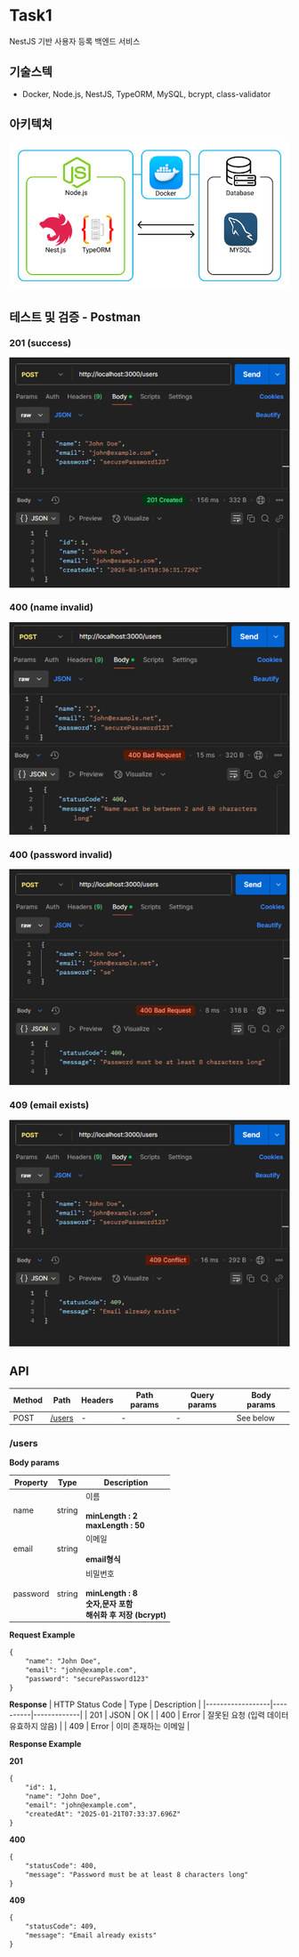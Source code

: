 # Task1

NestJS 기반 사용자 등록 백엔드 서비스

## 기술스텍
- Docker, Node.js, NestJS, TypeORM, MySQL, bcrypt, class-validator 

## 아키텍쳐

![아키텍쳐](./assets/1.png)

## 테스트 및 검증 - Postman

### 201 (success)
![201](./assets/201.png)

### 400 (name invalid)
![400](./assets/400_name.png)

### 400 (password invalid)
![400](./assets/400_pass.png)

### 409 (email exists)
![409](./assets/409.png)

## API

| Method | Path                                      | Headers | Path params | Query params | Body params |
|--------|-------------------------------------------|---------|-------------|--------------|-------------|
| POST   | [/users](#/users)                    | -       | -           | -            | See below   |

### /users 

**Body params**

|  Property  |   Type   | Description |
|------------|----------|-------------|
| name       | string   | 이름  <br/><br/> **minLength : 2** <br/> **maxLength : 50** |
| email      | string   | 이메일 <br/><br/> **email형식** |
| password   | string   | 비밀번호  <br/><br/> **minLength : 8** <br/> **숫자,문자 포함** <br/> **해쉬화 후 저장 (bcrypt)** |

**Request Example**
```
{
    "name": "John Doe",
    "email": "john@example.com",
    "password": "securePassword123"
}
```

**Response**
| HTTP Status Code |   Type   | Description |
|------------------|----------|-------------|
| 201              | JSON     | OK          |
| 400              | Error    | 잘못된 요청 (입력 데이터 유효하지 않음) |
| 409              | Error    | 이미 존재하는 이메일 |

**Response Example**
<br/>

**201**
```
{
    "id": 1,
    "name": "John Doe",
    "email": "john@example.com",
    "createdAt": "2025-01-21T07:33:37.696Z"
}
```

**400**
```
{
    "statusCode": 400,
    "message": "Password must be at least 8 characters long"
}
```

**409**
```
{
    "statusCode": 409,
    "message": "Email already exists"
}
```